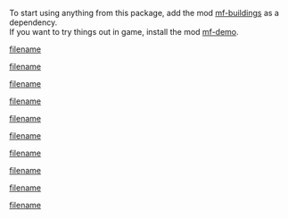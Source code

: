 To start using anything from this package, add the mod [mf-buildings](https://mods.factorio.com/mod/mf-buildings) as a dependency.\
If you want to try things out in game, install the mod [mf-demo](https://mods.factorio.com/mod/mf-demo).

[filename](advanced-foundry/advanced-foundry.md ':include')

[filename](arc-furnace/arc-furnace.md ':include')

[filename](atom-forge/atom-forge.md ':include')

[filename](chemical-stager/chemical-stager.md ':include')

[filename](core-extractor/core-extractor.md ':include')

[filename](fusion-reactor/fusion-reactor.md ':include')

[filename](gravity-assembler/gravity-assembler.md ':include')

[filename](lumber-mill/lumber-mill.md ':include')

[filename](pathogen-lab/pathogen-lab.md ':include')

[filename](quantum-stabilizer/quantum-stabilizer.md ':include')